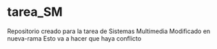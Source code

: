 # tarea_SM
Repositorio creado para la tarea de Sistemas Multimedia
Modificado en nueva-rama
Esto va a hacer que haya conflicto
